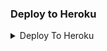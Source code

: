 ### Deploy to Heroku

<details><summary>Deploy To Heroku</summary>
<p>
<br>
<a href="https://heroku.com/deploy?template=https://github.com/Jnanesh124/omgbot">
  <img src="https://www.herokucdn.com/deploy/button.svg" alt="Deploy">
</a>
</p>
</details>
